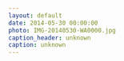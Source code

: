 ```yaml
---
layout: default
date: 2014-05-30 00:00:00
photo: IMG-20140530-WA0000.jpg
caption_header: unknown
caption: unknown
---
```

